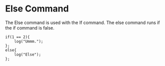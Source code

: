 # Else Command
The Else command is used with the If command. The else command runs if the if command is false.

```
if(1 == 2){
    log("Ummm.");
};
else{
    log("Else");
};
```
